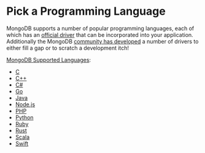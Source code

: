 # Pick a Programming Language

MongoDB supports a number of popular programming languages, each of which has an [official driver](https://www.mongodb.com/docs/drivers/) that can be incorporated into your application. Additionally the MongoDB [community has developed](https://www.mongodb.com/docs/drivers/community-supported-drivers/) a number of drivers to either fill a gap or to scratch a development itch!

[MongoDB Supported Languages](https://www.mongodb.com/languages):

* [C](https://www.mongodb.com/docs/drivers/c)
* [C++](https://www.mongodb.com/docs/drivers/cxx)
* [C#](https://www.mongodb.com/docs/drivers/csharp)
* [Go](https://www.mongodb.com/docs/drivers/go)
* [Java](https://www.mongodb.com/docs/drivers/java)
* [Node.js](https://www.mongodb.com/docs/drivers/node)
* [PHP](https://www.mongodb.com/docs/drivers/php)
* [Python](https://www.mongodb.com/docs/drivers/python)
* [Ruby](https://www.mongodb.com/docs/ruby-driver)
* [Rust](https://www.mongodb.com/docs/drivers/rust)
* [Scala](https://www.mongodb.com/docs/drivers/scala)
* [Swift](https://www.mongodb.com/docs/drivers/swift)